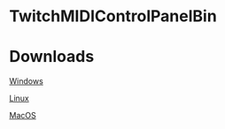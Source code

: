 # TwitchMIDIControlPanelBin

# Downloads
[Windows](https://github.com/rafaelpernil2/TwitchMIDIControlPanelBin/releases/latest/download/TwitchMIDIControlPanel.exe)

[Linux](https://github.com/rafaelpernil2/TwitchMIDIControlPanelBin/releases/latest/download/TwitchMIDIControlPanel.AppImage)

[MacOS](https://github.com/rafaelpernil2/TwitchMIDIControlPanelBin/releases/latest/download/TwitchMIDIControlPanel.dmg)
